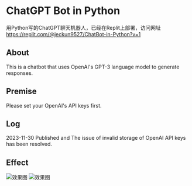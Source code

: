 # ChatGPT Bot in Python
用Python写的ChatGPT聊天机器人，已经在Replit上部署，访问网址 https://replit.com/@jeckun9527/ChatBot-in-Python?v=1

## About
This is a chatbot that uses OpenAI's GPT-3 language model to generate responses.

## Premise
Please set your OpenAI's API keys first.

## Log
2023-11-30 Published and The issue of invalid storage of OpenAI API keys has been resolved.

## Effect
![效果图]('https://raw.githubusercontent.com/jeckun/ChatGPT-bot-in-python/main/static/img/2566-11-30-20.29.55.webp')
![效果图]('https://raw.githubusercontent.com/jeckun/ChatGPT-bot-in-python/main/static/img/2566-11-30-20.30.24.webp')
